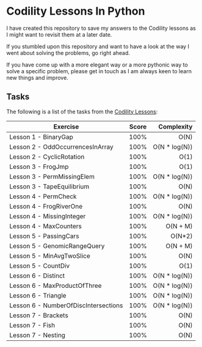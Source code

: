 # Codility Lessons In Python

I have created this repository to save my answers to the Codility lessons as I might want to revisit them at a later date.

If you stumbled upon this repository and want to have a look at the way I went about solving the problems, go right ahead. 

If you have come up with a more elegant way or a more pythonic way to solve a specific problem, please get in touch as I am always keen to learn new things and improve.

## Tasks

The following is a list of the tasks from the [Codility Lessons](https://app.codility.com/programmers/lessons):

Exercise | Score | Complexity
-------- | :---: | ----------:
Lesson 1 - BinaryGap | 100% | O(N)
Lesson 2 - OddOccurrencesInArray | 100% | O(N * log(N))
Lesson 2 - CyclicRotation | 100% | O(1)
Lesson 3 - FrogJmp | 100% | O(1)
Lesson 3 - PermMissingElem | 100% | O(N * log(N))
Lesson 3 - TapeEquilibrium | 100% | O(N)
Lesson 4 - PermCheck | 100% | O(N * log(N))
Lesson 4 - FrogRiverOne | 100% | O(N)
Lesson 4 - MissingInteger | 100% | O(N * log(N))
Lesson 4 - MaxCounters | 100% | O(N + M)
Lesson 5 - PassingCars | 100% | O(N*2)
Lesson 5 - GenomicRangeQuery | 100% | O(N + M)
Lesson 5 - MinAvgTwoSlice | 100% | O(N)
Lesson 5 - CountDiv | 100% | O(1)
Lesson 6 - Distinct | 100% | O(N * log(N))
Lesson 6 - MaxProductOfThree | 100% | O(N * log(N))
Lesson 6 - Triangle | 100% | O(N * log(N))
Lesson 6 - NumberOfDiscIntersections | 100% | O(N * log(N))
Lesson 7 - Brackets | 100% | O(N)
Lesson 7 - Fish | 100% | O(N)
Lesson 7 - Nesting | 100% | O(N)

